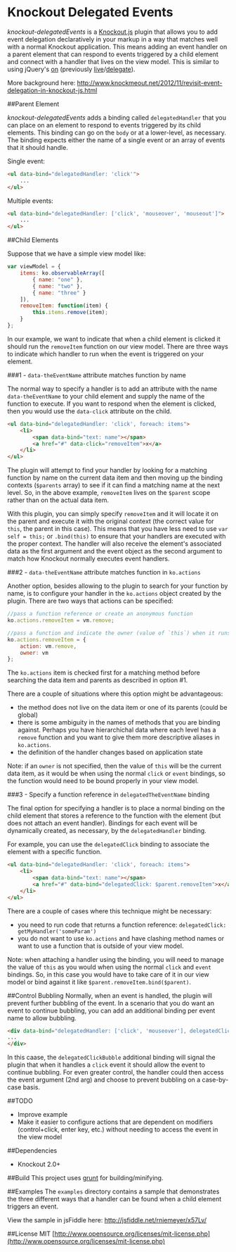 Knockout Delegated Events
================
*knockout-delegatedEvents* is a [Knockout.js](http://knockoutjs.com/) plugin that allows you to add event delegation declaratively in your markup in a way that matches well with a normal Knockout application. This means adding an event handler on a parent element that can respond to events triggered by a child element and connect with a handler that lives on the view model. This is similar to using jQuery's [on](http://api.jquery.com/on/) (previously [live](http://api.jquery.com/live/)/[delegate](http://api.jquery.com/delegate/)).

More background here: http://www.knockmeout.net/2012/11/revisit-event-delegation-in-knockout-js.html

##Parent Element

*knockout-delegatedEvents* adds a binding called `delegatedHandler` that you can place on an element to respond to events triggered by its child elements. This binding can go on the `body` or at a lower-level, as necessary. The binding expects either the name of a single event or an array of events that it should handle.

Single event:
```html
<ul data-bind="delegatedHandler: 'click'">
    ...
</ul>
```

Multiple events:
```html
<ul data-bind="delegatedHandler: ['click', 'mouseover', 'mouseout']">
    ...
</ul>
```

##Child Elements

Suppose that we have a simple view model like:

```js
var viewModel = {
    items: ko.observableArray([
        { name: "one" },
        { name: "two" },
        { name: "three" }
    ]),
    removeItem: function(item) {
        this.items.remove(item);
    }
};
```

In our example, we want to indicate that when a child element is clicked it should run the `removeItem` function on our view model. There are three ways to indicate which handler to run when the event is triggered on your element.

###1 - `data-theEventName` attribute matches function by name

The normal way to specify a handler is to add an attribute with the name `data-theEventName` to your child element and supply the name of the function to execute. If you want to respond when the element is clicked, then you would use the `data-click` attribute on the child.

```html
<ul data-bind="delegatedHandler: 'click', foreach: items">
    <li>
        <span data-bind="text: name"></span>
        <a href="#" data-click="removeItem">x</a>
    </li>
</ul>
```

The plugin will attempt to find your handler by looking for a matching function by name on the current data item and then moving up the binding contexts (`$parents` array) to see if it can find a matching name at the next level.  So, in the above example, `removeItem` lives on the `$parent` scope rather than on the actual data item.

With this plugin, you can simply specify `removeItem` and it will locate it on the parent and execute it with the original context (the correct value for `this`, the parent in this case). This means that you have less need to use `var self = this;` or `.bind(this)` to ensure that your handlers are executed with the proper context. The handler will also receive the element's associated data as the first argument and the event object as the second argument to match how Knockout normally executes event handlers.

###2 - `data-theEventName` attribute matches function in `ko.actions`

Another option, besides allowing to the plugin to search for your function by name, is to configure your handler in the `ko.actions` object created by the plugin. There are two ways that actions can be specified:

```js
//pass a function reference or create an anonymous function
ko.actions.removeItem = vm.remove;

//pass a function and indicate the owner (value of `this`) when it runs
ko.actions.removeItem = {
    action: vm.remove,
    owner: vm
};
```

The `ko.actions` item is checked first for a matching method before searching the data item and parents as described in option #1.

There are a couple of situations where this option might be advantageous:

* the method does not live on the data item or one of its parents (could be global)
* there is some ambiguity in the names of methods that you are binding against. Perhaps you have hierarchichal data where each level has a `remove` function and you want to give them more descriptive aliases in `ko.actions`.
* the definition of the handler changes based on application state

Note: if an `owner` is not specified, then the value of `this` will be the current data item, as it would be when using the normal `click` or `event` bindings, so the function would need to be bound properly in your view model.

###3 - Specify a function reference in `delegatedTheEventName` binding

The final option for specifying a handler is to place a normal binding on the child element that stores a reference to the function with the element (but does not attach an event handler). Bindings for each event will be dynamically created, as necessary, by the `delegatedHandler` binding.

For example, you can use the `delegatedClick` binding to associate the element with a specific function.

```html
<ul data-bind="delegatedHandler: 'click', foreach: items">
    <li>
        <span data-bind="text: name"></span>
        <a href="#" data-bind="delegatedClick: $parent.removeItem">x</a>
    </li>
</ul>
```

There are a couple of cases where this technique might be necessary:

* you need to run code that returns a function reference:  `delegatedClick: getMyHandler('someParam')`
* you do not want to use `ko.actions` and have clashing method names or want to use a function that is outside of your view model.

Note: when attaching a handler using the binding, you will need to manage the value of `this` as you would when using the normal `click` and `event` bindings.  So, in this case you would have to take care of it in our view model or bind against it like `$parent.removeItem.bind($parent)`.

##Control Bubbling
Normally, when an event is handled, the plugin will prevent further bubbling of the event. In a scenario that you do want an event to continue bubbling, you can add an additional binding per event name to allow bubbling.

```html
<div data-bind="delegatedHandler: ['click', 'mouseover'], delegatedClickBubble: true">
...
</div>
```

In this caase, the `delegatedClickBubble` additional binding will signal the plugin that when it handles a `click` event it should allow the event to continue bubbling. For even greater control, the handler could then access the event argument (2nd arg) and choose to prevent bubbling on a case-by-case basis.

##TODO

* Improve example
* Make it easier to configure actions that are dependent on modifiers (control+click, enter key, etc.) without needing to access the event in the view model

##Dependencies

* Knockout 2.0+

##Build
This project uses [grunt](http://gruntjs.com/) for building/minifying.

##Examples
The `examples` directory contains a sample that demonstrates the three different ways that a handler can be found when a child element triggers an event.

View the sample in jsFiddle here: <http://jsfiddle.net/rniemeyer/x57Lv/>

##License
MIT [http://www.opensource.org/licenses/mit-license.php](http://www.opensource.org/licenses/mit-license.php)